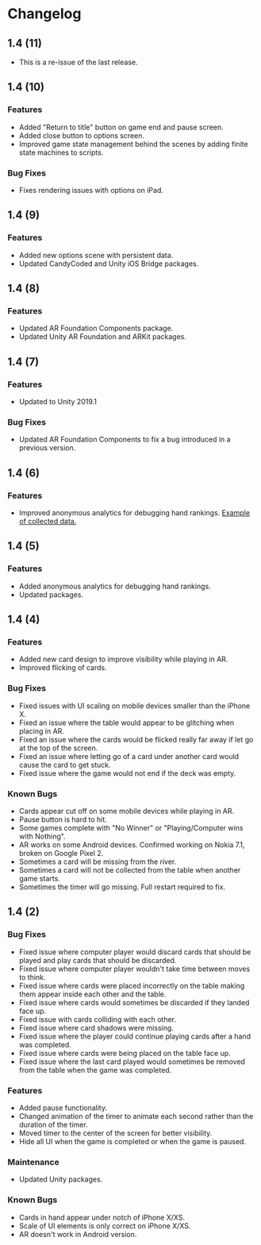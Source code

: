 # Changelog

## 1.4 (11)

- This is a re-issue of the last release.

## 1.4 (10)

### Features

- Added "Return to title" button on game end and pause screen.
- Added close button to options screen.
- Improved game state management behind the scenes by adding finite state machines to scripts.

### Bug Fixes

- Fixes rendering issues with options on iPad.

## 1.4 (9)

### Features

- Added new options scene with persistent data.
- Updated CandyCoded and Unity iOS Bridge packages.

## 1.4 (8)

### Features

- Updated AR Foundation Components package.
- Updated Unity AR Foundation and ARKit packages.

## 1.4 (7)

### Features

- Updated to Unity 2019.1

### Bug Fixes

- Updated AR Foundation Components to fix a bug introduced in a previous version.

## 1.4 (6)

### Features

- Improved anonymous analytics for debugging hand rankings. [Example of collected data.](https://gist.github.com/neogeek/a4dc6feb794802d41166317c7eae27ae)

## 1.4 (5)

### Features

- Added anonymous analytics for debugging hand rankings.
- Updated packages.

## 1.4 (4)

### Features

- Added new card design to improve visibility while playing in AR.
- Improved flicking of cards.

### Bug Fixes

- Fixed issues with UI scaling on mobile devices smaller than the iPhone X.
- Fixed an issue where the table would appear to be glitching when placing in AR.
- Fixed an issue where the cards would be flicked really far away if let go at the top of the screen.
- Fixed an issue where letting go of a card under another card would cause the card to get stuck.
- Fixed issue where the game would not end if the deck was empty.

### Known Bugs

- Cards appear cut off on some mobile devices while playing in AR.
- Pause button is hard to hit.
- Some games complete with "No Winner" or "Playing/Computer wins with Nothing".
- AR works on some Android devices. Confirmed working on Nokia 7.1, broken on Google Pixel 2.
- Sometimes a card will be missing from the river.
- Sometimes a card will not be collected from the table when another game starts.
- Sometimes the timer will go missing. Full restart required to fix.

## 1.4 (2)

### Bug Fixes

- Fixed issue where computer player would discard cards that should be played and play cards that should be discarded.
- Fixed issue where computer player wouldn't take time between moves to think.
- Fixed issue where cards were placed incorrectly on the table making them appear inside each other and the table.
- Fixed issue where cards would sometimes be discarded if they landed face up.
- Fixed issue with cards colliding with each other.
- Fixed issue where card shadows were missing.
- Fixed issue where the player could continue playing cards after a hand was completed.
- Fixed issue where cards were being placed on the table face up.
- Fixed issue where the last card played would sometimes be removed from the table when the game was completed.

### Features

- Added pause functionality.
- Changed animation of the timer to animate each second rather than the duration of the timer.
- Moved timer to the center of the screen for better visibility.
- Hide all UI when the game is completed or when the game is paused.

### Maintenance

- Updated Unity packages.

### Known Bugs

- Cards in hand appear under notch of iPhone X/XS.
- Scale of UI elements is only correct on iPhone X/XS.
- AR doesn't work in Android version.
